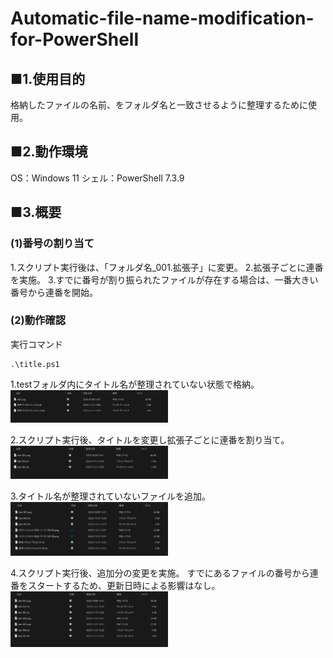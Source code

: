 # Automatic-file-name-modification-for-PowerShell
## ■1.使用目的
格納したファイルの名前、をフォルダ名と一致させるように整理するために使用。
## ■2.動作環境
OS：Windows 11 
シェル：PowerShell 7.3.9
## ■3.概要
### (1)番号の割り当て
1.スクリプト実行後は、「フォルダ名_001.拡張子」に変更。
2.拡張子ごとに連番を実施。
3.すでに番号が割り振られたファイルが存在する場合は、一番大きい番号から連番を開始。

### (2)動作確認

実行コマンド
```
.\title.ps1
```

1.testフォルダ内にタイトル名が整理されていない状態で格納。
<img src="title\title-001.png" width="50%">

2.スクリプト実行後、タイトルを変更し拡張子ごとに連番を割り当て。
<img src="title\title-002.png" width="50%">

3.タイトル名が整理されていないファイルを追加。
<img src="title\title-003.png" width="50%">

4.スクリプト実行後、追加分の変更を実施。
すでにあるファイルの番号から連番をスタートするため、更新日時による影響はなし。
<img src="title\title-004.png" width="50%">




